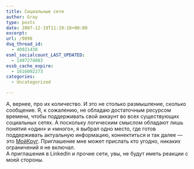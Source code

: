 ```yaml
---
title: Социальные сети
author: Gray
type: posts
date: 2007-12-19T11:19:18+00:00
excerpt:
url: /9098
dsq_thread_id:
  - 40921438
esml_socialcount_LAST_UPDATED:
  - 1497274083
essb_cache_expire:
  - 1616002273
categories:
  - Uncategorized

---
```








А, вернее, про их количество. И это не столько размышление, сколько сообщение. Я, к сожалению, не обладаю достаточным ресурсом времени, чтобы поддерживать свой аккаунт во всех существующих социальных сетях. А поскольку логическим смыслом обладают лишь понятия &#171;один&#187; и &#171;много&#187;, я выбрал одно место, где готов поддерживать актуальную информацию, коннектиться и так далее &#8212; это <a href="http://gray-ru.moikrug.ru/" target="_blank">МойКруг</a>. Приглашение мне может прислать кто угодно, никаких ограничений я не включал.  
А приглашения в LinkedIn и прочие сети, увы, не будут иметь реакции с моей стороны.